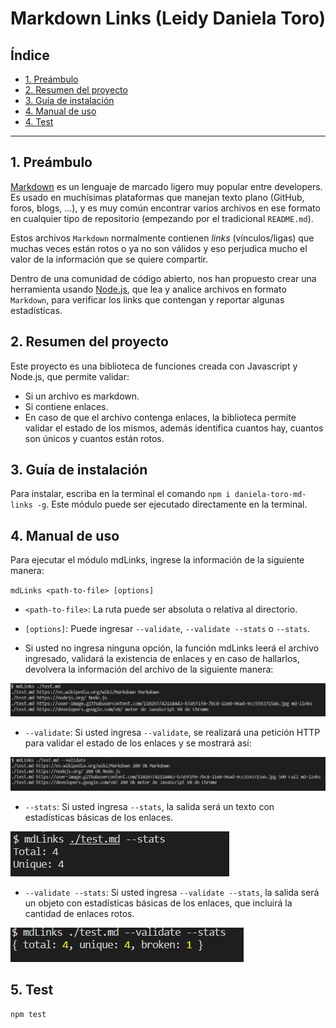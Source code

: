 # Markdown Links (Leidy Daniela Toro)

## Índice

* [1. Preámbulo](#1-preámbulo)
* [2. Resumen del proyecto](#2-resumen-del-proyecto)
* [3. Guía de instalación](#3-guía-de-instalación)
* [4. Manual de uso](#4-manual-de-uso)
* [4. Test](#4-test)

***

## 1. Preámbulo

[Markdown](https://es.wikipedia.org/wiki/Markdown) es un lenguaje de marcado
ligero muy popular entre developers. Es usado en muchísimas plataformas que
manejan texto plano (GitHub, foros, blogs, ...), y es muy común
encontrar varios archivos en ese formato en cualquier tipo de repositorio
(empezando por el tradicional `README.md`).

Estos archivos `Markdown` normalmente contienen _links_ (vínculos/ligas) que
muchas veces están rotos o ya no son válidos y eso perjudica mucho el valor de
la información que se quiere compartir.

Dentro de una comunidad de código abierto, nos han propuesto crear una
herramienta usando [Node.js](https://nodejs.org/), que lea y analice archivos
en formato `Markdown`, para verificar los links que contengan y reportar
algunas estadísticas.


## 2. Resumen del proyecto

Este proyecto es una biblioteca de funciones creada con Javascript y Node.js, que permite validar:

* Si un archivo es markdown.
* Si contiene enlaces. 
* En caso de que el archivo contenga enlaces, la biblioteca permite validar el estado de los mismos, además identifica cuantos hay, cuantos son únicos y cuantos están rotos.

## 3. Guía de instalación

Para instalar, escriba en la terminal el comando `npm i daniela-toro-md-links -g`. Este módulo puede ser ejecutado directamente en la terminal. 

## 4. Manual de uso

Para ejecutar el módulo mdLinks, ingrese la información de la siguiente manera:

`mdLinks <path-to-file> [options]`

* `<path-to-file>`: La ruta puede ser absoluta o relativa al directorio. 

* `[options]`: Puede ingresar `--validate`, `--validate --stats` o `--stats`.

* Si usted no ingresa ninguna opción, la función mdLinks leerá el archivo ingresado, validará la existencia de enlaces y en caso de hallarlos, devolvera la información del archivo de la siguiente manera:

![anyOptions](./img/anyoptions.jpg)

* `--validate`: Si usted ingresa `--validate`, se realizará una petición HTTP para validar el estado de los enlaces y se mostrará así:

![--validate](./img/--validate.jpg)

* `--stats`: Si usted ingresa `--stats`, la salida será un texto con estadísticas básicas de los enlaces. 

![--stats](./img/stats.jpg)

* `--validate --stats`: Si usted ingresa `--validate --stats`, la salida será un objeto con estadísticas básicas de los enlaces, que incluirá la cantidad de enlaces rotos. 

![--validate --stats](./img/validateAndStats.jpg)

## 5. Test

`npm test`